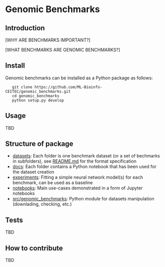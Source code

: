 # Genomic Benchmarks

## Introduction

[WHY ARE BENCHMARKS IMPORTANT?]

[WHAT BENCHMARKS ARE GENOMIC BENCHMARKS?]

## Install

Genomic benchmarks can be installed as a Python package as follows:

```
   git clone https://github.com/ML-Bioinfo-CEITEC/genomic_benchmarks.git
   cd genomic_benchmarks
   python setup.py develop
```

## Usage

TBD

## Structure of package

  * [datasets](datasets/): Each folder is one benchmark dataset (or a set of bechmarks in subfolders), see [README.md](datasets/README.md) for the format specification
  * [docs](docs/): Each folder contains a Python notebook that has been used for the dataset creation
  * [experiments](experiments/): Fitting a simple neural network model(s) for each benchmark, can be used as a baseline
  * [notebooks](notebooks/): Main use-cases demonstrated in a form of Jupyter notebooks 
  * [src/genomic_benchmarks](src/genomic_benchmarks/): Python module for datasets manipulation (downlading, checking, etc.) 


## Tests

TBD

## How to contribute

TBD
